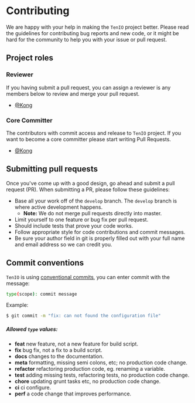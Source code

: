 # Contributing
We are happy with your help in making the `TenIO` project better. Please read the guidelines for contributing bug reports and new code, or it might be hard for the community to help you with your issue or pull request.

## Project roles
### Reviewer
If you having submit a pull request, you can assign a reviewer is any members below to review and merge your pull request.
- [@Kong](https://github.com/congcoi123)

### Core Committer
The contributors with commit access and release to `TenIO` project. If you want to become a core committer please start writing Pull Requests.
- [@Kong](https://github.com/congcoi123)

## Submitting pull requests
Once you've come up with a good design, go ahead and submit a pull request (PR). When submitting a PR, please follow these guidelines:
- Base all your work off of the `develop` branch. The `develop` branch is where active development happens. 
	- **Note:** We do not merge pull requests directly into master.
- Limit yourself to one feature or bug fix per pull request.
- Should include tests that prove your code works.
- Follow appropriate style for code contributions and commit messages.
- Be sure your author field in git is properly filled out with your full name and email address so we can credit you.

## Commit conventions
`TenIO` is using [conventional commits](https://www.conventionalcommits.org), you can enter commit with the message:
```sh
type(scope): commit message
```

Example:
```sh
$ git commit -m "fix: can not found the configuration file"
```

##### Allowed `type` values:
- **feat** new feature, not a new feature for build script.
- **fix** bug fix, not a fix to a build script.
- **docs** changes to the documentation.
- **meta** formatting, missing semi colons, etc; no production code change.
- **refactor** refactoring production code, eg. renaming a variable.
- **test** adding missing tests, refactoring tests, no production code change.
- **chore** updating grunt tasks etc, no production code change.
- **ci** ci configure.
- **perf** a code change that improves performance.
